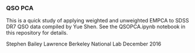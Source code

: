 ### QSO PCA ###

This is a quick study of applying weighted and unweighted EMPCA to
SDSS DR7 QSO data compiled by Yue Shen.  See the QSOPCA.ipynb notebook
in this repository for details.

Stephen Bailey
Lawrence Berkeley National Lab
December 2016
